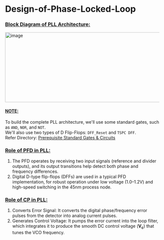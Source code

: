 # Design-of-Phase-Locked-Loop
### <ins> Block Diagram of PLL Architecture: </ins>

<img width="606" height="228" alt="image" src="https://github.com/user-attachments/assets/eb2baad3-ae12-44b9-a6c5-a3b4b14a107b" />

#### <ins>NOTE:</ins> 
To build the complete PLL architecture, we'll use some standard gates, such as `AND`, `NOR`, and `NOT`. <br>
We'll also use two types of D Flip-Flops: `DFF_Reset` and `TSPC DFF`. <br>
Refer Directory: [Prerequisite Standard Gates & Circuits](https://github.com/adityark2603/Design-of-Phase-Locked-Loop/tree/main/Prerequisite%20Standard%20Gates%20%26%20Circuits)

### <ins> Role of PFD in PLL: </ins>
1. The PFD operates by receiving two input signals (reference and divider outputs), and its output transitions help detect both phase and frequency differences.​
2. Digital D-type flip-flops (DFFs) are used in a typical PFD implementation, for robust operation under low voltage (1.0–1.2V) and high-speed switching in the 45nm process node.

### <ins> Role of CP in PLL: </ins>
1. Converts Error Signal: It converts the digital phase/frequency error pulses from the detector into analog current pulses.
2. Generates Control Voltage: It pumps the error current into the loop filter, which integrates it to produce the smooth DC control voltage ($\boldsymbol{V}_{\mathbf{c}}$) that tunes the VCO frequency.
